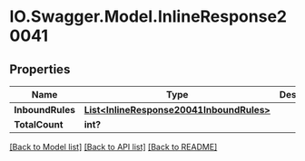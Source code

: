 # IO.Swagger.Model.InlineResponse20041
## Properties

Name | Type | Description | Notes
------------ | ------------- | ------------- | -------------
**InboundRules** | [**List&lt;InlineResponse20041InboundRules&gt;**](InlineResponse20041InboundRules.md) |  | [optional] 
**TotalCount** | **int?** |  | [optional] 

[[Back to Model list]](../README.md#documentation-for-models) [[Back to API list]](../README.md#documentation-for-api-endpoints) [[Back to README]](../README.md)

